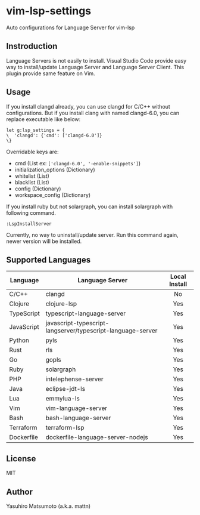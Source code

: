 # vim-lsp-settings

Auto configurations for Language Server for vim-lsp

## Instroduction

Language Servers is not easily to install. Visual Studio Code provide easy way to install/update Language Server and Language Server Client. This plugin provide same feature on Vim.

## Usage

If you install clangd already, you can use clangd for C/C++ without configurations. But if you install clang with named clangd-6.0, you can replace executable like below:

```vim
let g:lsp_settings = {
\  'clangd': {'cmd': ['clangd-6.0']}
\}
```

Overridable keys are:

* cmd (List ex: `['clangd-6.0', '-enable-snippets']`)
* initialization_options (Dictionary)
* whitelist (List)
* blacklist (List)
* config (Dictionary)
* workspace_config (Dictionary)

If you install ruby but not solargraph, you can install solargraph with following command.

```
:LspInstallServer
```

Currently, no way to uninstall/update server. Run this command again, newer version will be installed.

## Supported Languages

| Language   | Language Server                                             | Local Install |
|------------|-------------------------------------------------------------|:-------------:|
| C/C++      | clangd                                                      | No            |
| Clojure    | clojure-lsp                                                 | Yes           |
| TypeScript | typescript-language-server                                  | Yes           |
| JavaScript | javascript-typescript-langserver/typescript-language-server | Yes           |
| Python     | pyls                                                        | Yes           |
| Rust       | rls                                                         | Yes           |
| Go         | gopls                                                       | Yes           |
| Ruby       | solargraph                                                  | Yes           |
| PHP        | intelephense-server                                         | Yes           |
| Java       | eclipse-jdt-ls                                              | Yes           |
| Lua        | emmylua-ls                                                  | Yes           |
| Vim        | vim-language-server                                         | Yes           |
| Bash       | bash-language-server                                        | Yes           |
| Terraform  | terraform-lsp                                               | Yes           |
| Dockerfile | dockerfile-language-server-nodejs                           | Yes           |

## License

MIT

## Author

Yasuhiro Matsumoto (a.k.a. mattn)
